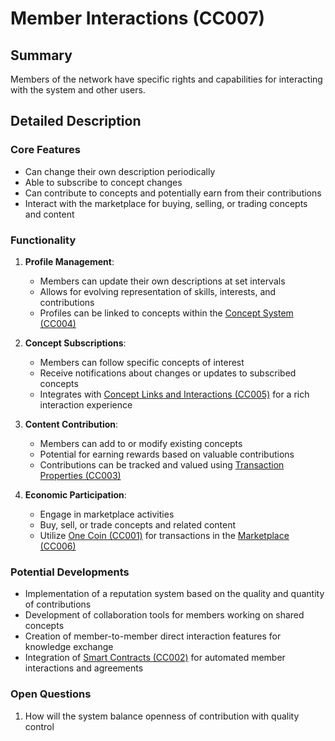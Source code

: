 # Member Interactions (CC007)

## Summary
Members of the network have specific rights and capabilities for interacting with the system and other users.

## Detailed Description

### Core Features
- Can change their own description periodically
- Able to subscribe to concept changes
- Can contribute to concepts and potentially earn from their contributions
- Interact with the marketplace for buying, selling, or trading concepts and content

### Functionality
1. **Profile Management**:
   - Members can update their own descriptions at set intervals
   - Allows for evolving representation of skills, interests, and contributions
   - Profiles can be linked to concepts within the [Concept System (CC004)](#concept-system-cc004)

2. **Concept Subscriptions**:
   - Members can follow specific concepts of interest
   - Receive notifications about changes or updates to subscribed concepts
   - Integrates with [Concept Links and Interactions (CC005)](#concept-links-and-interactions-cc005) for a rich interaction experience

3. **Content Contribution**:
   - Members can add to or modify existing concepts
   - Potential for earning rewards based on valuable contributions
   - Contributions can be tracked and valued using [Transaction Properties (CC003)](#transaction-properties-cc003)

4. **Economic Participation**:
   - Engage in marketplace activities
   - Buy, sell, or trade concepts and related content
   - Utilize [One Coin (CC001)](#one-coin-cc001) for transactions in the [Marketplace (CC006)](#marketplace-cc006)

### Potential Developments
- Implementation of a reputation system based on the quality and quantity of contributions
- Development of collaboration tools for members working on shared concepts
- Creation of member-to-member direct interaction features for knowledge exchange
- Integration of [Smart Contracts (CC002)](#smart-contracts-cc002) for automated member interactions and agreements

### Open Questions
1. How will the system balance openness of contribution with quality control